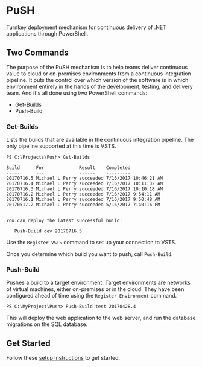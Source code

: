 # PuSH
Turnkey deployment mechanism for continuous delivery of .NET applications through PowerShell.

## Two Commands
The purpose of the PuSH mechanism is to help teams deliver continuous value to cloud or on-premises environments from a continuous integration pipeline. It puts the control over which version of the software is in which environment entirely in the hands of the development, testing, and delivery team. And it's all done using two PowerShell commands:

* Get-Builds
* Push-Build

### Get-Builds
Lists the builds that are available in the continuous integration pipeline. The only pipeline supported at this time is VSTS.

```
PS C:\Projects\Push> Get-Builds

Build      For             Result    Completed            
-----      ---             ------    ---------            
20170716.5 Michael L Perry succeeded 7/16/2017 10:46:21 AM
20170716.4 Michael L Perry succeeded 7/16/2017 10:11:32 AM
20170716.3 Michael L Perry succeeded 7/16/2017 10:10:18 AM
20170716.2 Michael L Perry succeeded 7/16/2017 9:54:11 AM 
20170716.1 Michael L Perry succeeded 7/16/2017 9:50:48 AM 
20170517.2 Michael L Perry succeeded 5/16/2017 7:40:16 PM 


You can deploy the latest successful build:

   Push-Build dev 20170716.5
```

Use the `Register-VSTS` command to set up your connection to VSTS.

Once you determine which build you want to push, call `Push-Build`.

### Push-Build
Pushes a build to a target environment. Target environments are networks of virtual machines, either on-premises or in the cloud. They have been configured ahead of time using the `Register-Environment` command.

```
PS C:\MyProject\Push> Push-Build test 20170428.4
```

This will deploy the web application to the web server, and run the database migrations on the SQL database.

## Get Started

Follow these [setup instructions](setup.md) to get started.